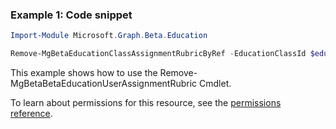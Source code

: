 ### Example 1: Code snippet

```powershellImport-Module Microsoft.Graph.Beta.Education

Remove-MgBetaEducationClassAssignmentRubricByRef -EducationClassId $educationClassId -EducationAssignmentId $educationAssignmentId
```
This example shows how to use the Remove-MgBetaBetaEducationUserAssignmentRubric Cmdlet.
To learn about permissions for this resource, see the [permissions reference](/graph/permissions-reference).

